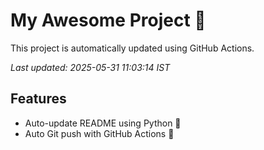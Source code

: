 # My Awesome Project 🚀

This project is automatically updated using GitHub Actions.

_Last updated: 2025-05-31 11:03:14 IST_

## Features
- Auto-update README using Python 🐍
- Auto Git push with GitHub Actions 🤖

